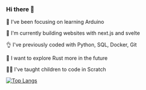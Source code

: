 ### Hi there 👋

<p> 🌱 I’ve been focusing on learning Arduino
<p> 🔄 I'm currently building websites with next.js and svelte
<p> 👌 I've previously coded with Python, SQL, Docker, Git 
<p> 🤖 I want to explore Rust more in the future
<p> 👩‍🏫 I've taught children to code in Scratch
  
[![Top Langs](https://github-readme-stats.vercel.app/api/top-langs/?username=sw-sys&layout=compact)](https://github.com/sw-sys/github-readme-stats)
